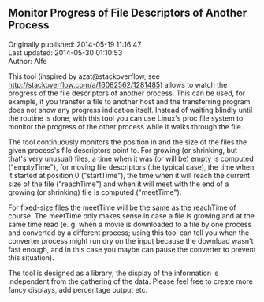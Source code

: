 ## Monitor Progress of File Descriptors of Another Process  
Originally published: 2014-05-19 11:16:47  
Last updated: 2014-05-30 01:10:53  
Author: Alfe   
  
This tool (inspired by azat@stackoverflow, see http://stackoverflow.com/a/16082562/1281485) allows to watch the progress of the file descriptors of another process.  This can be used, for example, if you transfer a file to another host and the transferring program does not show any progress indication itself.  Instead of waiting blindly until the routine is done, with this tool you can use Linux's proc file system to monitor the progress of the other process while it walks through the file.

The tool continuously monitors the position in and the size of the files the given process's file descriptors point to.  For growing (or shrinking, but that's very unusual) files, a time when it was (or will be) empty is computed ("emptyTime"), for moving file descriptors (the typical case), the time when it started at position 0 ("startTime"), the time when it will reach the current size of the file ("reachTime") and when it will meet with the end of a growing (or shrinking) file is computed ("meetTime").

For fixed-size files the meetTime will be the same as the reachTime of course.  The meetTime only makes sense in case a file is growing and at the same time read (e. g. when a movie is downloaded to a file by one process and converted by a different process; using this tool can tell you when the converter process might run dry on the input because the download wasn't fast enough, and in this case you maybe can pause the converter to prevent this situation).

The tool is designed as a library; the display of the information is independent from the gathering of the data.  Please feel free to create more fancy displays, add percentage output etc.